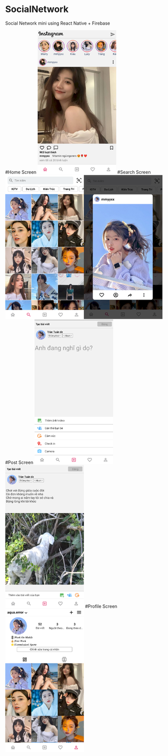 # SocialNetwork
Social Network mini using React Native + Firebase

#Home Screen
<img src="https://github.com/TranQuangTuan52/SocialNetwork/blob/master/screenshot/home.png" width="250" alt="home screen" />
#Search Screen
<img src="https://github.com/TranQuangTuan52/SocialNetwork/blob/master/screenshot/search.png" width="250" alt="Hello World 2" /><img src="https://github.com/TranQuangTuan52/SocialNetwork/blob/master/screenshot/search1.png" width="250" alt="Hello World 2" />
#Post Screen
<img src="https://github.com/TranQuangTuan52/SocialNetwork/blob/master/screenshot/post1.png" width="250" alt="Hello World 2" /><img src="https://github.com/TranQuangTuan52/SocialNetwork/blob/master/screenshot/post2.png" width="250" alt="Hello World 2" />
#Profile Screen
<img src="https://github.com/TranQuangTuan52/SocialNetwork/blob/master/screenshot/profile.png" width="250" alt="Hello World 2" />